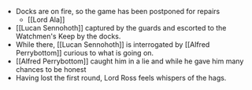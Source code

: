 - Docks are on fire, so the game has been postponed for repairs
	- [[Lord Ala]]
- [[Lucan Sennohoth]] captured by the guards and escorted to the Watchmen's Keep by the docks.
- While there, [[Lucan Sennohoth]] is interrogated by [[Alfred Perrybottom]] curious to what is going on.
- [[Alfred Perrybottom]] caught him in a lie and while he gave him many chances to be honest
- Having lost the first round, Lord Ross feels whispers of the hags.